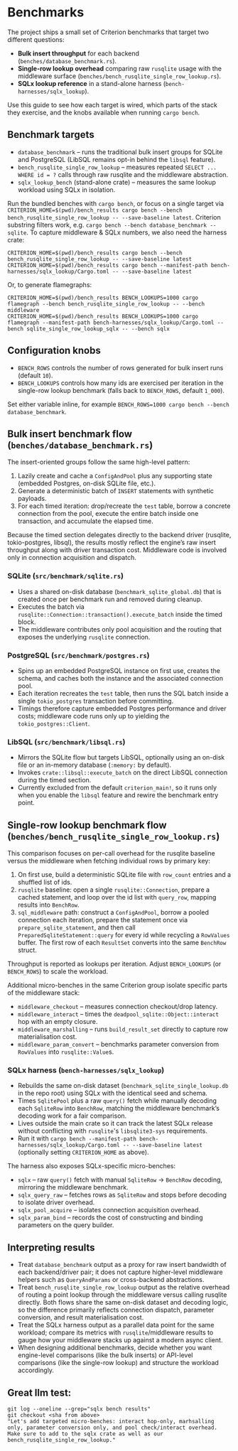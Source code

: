 # Benchmarks

The project ships a small set of Criterion benchmarks that target two different questions:

- **Bulk insert throughput** for each backend (`benches/database_benchmark.rs`).
- **Single-row lookup overhead** comparing raw `rusqlite` usage with the middleware surface (`benches/bench_rusqlite_single_row_lookup.rs`).
- **SQLx lookup reference** in a stand-alone harness (`bench-harnesses/sqlx_lookup`).

Use this guide to see how each target is wired, which parts of the stack they exercise, and the knobs available when running `cargo bench`.

## Benchmark targets
- `database_benchmark` – runs the traditional bulk insert groups for SQLite and PostgreSQL (LibSQL remains opt-in behind the `libsql` feature).
- `bench_rusqlite_single_row_lookup` – measures repeated `SELECT ... WHERE id = ?` calls through raw rusqlite and the middleware abstraction.
- `sqlx_lookup_bench` (stand-alone crate) – measures the same lookup workload using SQLx in isolation.

Run the bundled benches with `cargo bench`, or focus on a single target via `CRITERION_HOME=$(pwd)/bench_results cargo bench --bench bench_rusqlite_single_row_lookup -- --save-baseline latest`. Criterion substring filters work, e.g. `cargo bench --bench database_benchmark -- sqlite`. To capture middleware & SQLx numbers, we also need the harness crate: 

```shell
CRITERION_HOME=$(pwd)/bench_results cargo bench --bench bench_rusqlite_single_row_lookup -- --save-baseline latest
CRITERION_HOME=$(pwd)/bench_results cargo bench --manifest-path bench-harnesses/sqlx_lookup/Cargo.toml -- --save-baseline latest
```

Or, to generate flamegraphs:

```shell
CRITERION_HOME=$(pwd)/bench_results BENCH_LOOKUPS=1000 cargo flamegraph --bench bench_rusqlite_single_row_lookup -- --bench middleware
CRITERION_HOME=$(pwd)/bench_results BENCH_LOOKUPS=1000 cargo flamegraph --manifest-path bench-harnesses/sqlx_lookup/Cargo.toml --bench sqlite_single_row_lookup_sqlx -- --bench sqlx
```

## Configuration knobs
- `BENCH_ROWS` controls the number of rows generated for bulk insert runs (default `10`).
- `BENCH_LOOKUPS` controls how many ids are exercised per iteration in the single-row lookup benchmark (falls back to `BENCH_ROWS`, default `1_000`).

Set either variable inline, for example `BENCH_ROWS=1000 cargo bench --bench database_benchmark`.

## Bulk insert benchmark flow (`benches/database_benchmark.rs`)
The insert-oriented groups follow the same high-level pattern:
1. Lazily create and cache a `ConfigAndPool` plus any supporting state (embedded Postgres, on-disk SQLite file, etc.).
2. Generate a deterministic batch of `INSERT` statements with synthetic payloads.
3. For each timed iteration: drop/recreate the `test` table, borrow a concrete connection from the pool, execute the entire batch inside one transaction, and accumulate the elapsed time.

Because the timed section delegates directly to the backend driver (rusqlite, tokio-postgres, libsql), the results mostly reflect the engine’s raw insert throughput along with driver transaction cost. Middleware code is involved only in connection acquisition and dispatch.

### SQLite (`src/benchmark/sqlite.rs`)
- Uses a shared on-disk database (`benchmark_sqlite_global.db`) that is created once per benchmark run and removed during cleanup.
- Executes the batch via `rusqlite::Connection::transaction().execute_batch` inside the timed block.
- The middleware contributes only pool acquisition and the routing that exposes the underlying `rusqlite` connection.

### PostgreSQL (`src/benchmark/postgres.rs`)
- Spins up an embedded PostgreSQL instance on first use, creates the schema, and caches both the instance and the associated connection pool.
- Each iteration recreates the `test` table, then runs the SQL batch inside a single `tokio_postgres` transaction before committing.
- Timings therefore capture embedded Postgres performance and driver costs; middleware code runs only up to yielding the `tokio_postgres::Client`.

### LibSQL (`src/benchmark/libsql.rs`)
- Mirrors the SQLite flow but targets LibSQL, optionally using an on-disk file or an in-memory database (`:memory:` by default).
- Invokes `crate::libsql::execute_batch` on the direct LibSQL connection during the timed section.
- Currently excluded from the default `criterion_main!`, so it runs only when you enable the `libsql` feature and rewire the benchmark entry point.

## Single-row lookup benchmark flow (`benches/bench_rusqlite_single_row_lookup.rs`)
This comparison focuses on per-call overhead for the rusqlite baseline versus the middleware when fetching individual rows by primary key:
1. On first use, build a deterministic SQLite file with `row_count` entries and a shuffled list of ids.
2. `rusqlite` baseline: open a single `rusqlite::Connection`, prepare a cached statement, and loop over the id list with `query_row`, mapping results into `BenchRow`.
3. `sql_middleware` path: construct a `ConfigAndPool`, borrow a pooled connection each iteration, prepare the statement once via `prepare_sqlite_statement`, and then call `PreparedSqliteStatement::query` for every id while recycling a `RowValues` buffer. The first row of each `ResultSet` converts into the same `BenchRow` struct.

Throughput is reported as lookups per iteration. Adjust `BENCH_LOOKUPS` (or `BENCH_ROWS`) to scale the workload.

Additional micro-benches in the same Criterion group isolate specific parts of the middleware stack:
- `middleware_checkout` – measures connection checkout/drop latency.
- `middleware_interact` – times the `deadpool_sqlite::Object::interact` hop with an empty closure.
- `middleware_marshalling` – runs `build_result_set` directly to capture row materialisation cost.
- `middleware_param_convert` – benchmarks parameter conversion from `RowValues` into `rusqlite::Value`s.

### SQLx harness (`bench-harnesses/sqlx_lookup`)
- Rebuilds the same on-disk dataset (`benchmark_sqlite_single_lookup.db` in the repo root) using SQLx with the identical seed and schema.
- Times `SqlitePool` plus a raw `query()` fetch while manually decoding each `SqliteRow` into `BenchRow`, matching the middleware benchmark’s decoding work for a fair comparison.
- Lives outside the main crate so it can track the latest SQLx release without conflicting with `rusqlite`'s `libsqlite3-sys` requirements.
- Run it with `cargo bench --manifest-path bench-harnesses/sqlx_lookup/Cargo.toml -- --save-baseline latest` (optionally setting `CRITERION_HOME` as above).

The harness also exposes SQLx-specific micro-benches:
- `sqlx` – raw `query()` fetch with manual `SqliteRow` → `BenchRow` decoding, mirroring the middleware benchmark.
- `sqlx_query_raw` – fetches rows as `SqliteRow` and stops before decoding to isolate driver overhead.
- `sqlx_pool_acquire` – isolates connection acquisition overhead.
- `sqlx_param_bind` – records the cost of constructing and binding parameters on the query builder.

## Interpreting results
- Treat `database_benchmark` output as a proxy for raw insert bandwidth of each backend/driver pair; it does not capture higher-level middleware helpers such as `QueryAndParams` or cross-backend abstractions.
- Treat `bench_rusqlite_single_row_lookup` output as the relative overhead of routing a point lookup through the middleware versus calling rusqlite directly. Both flows share the same on-disk dataset and decoding logic, so the difference primarily reflects connection dispatch, parameter conversion, and result materialisation cost.
- Treat the SQLx harness output as a parallel data point for the same workload; compare its metrics with `rusqlite`/middleware results to gauge how your middleware stacks up against a modern async client.
- When designing additional benchmarks, decide whether you want engine-level comparisons (like the bulk inserts) or API-level comparisons (like the single-row lookup) and structure the workload accordingly.

## Great llm test:
```shell
git log --oneline --grep="sqlx bench results"
git checkout <sha from above>
"Let's add targeted micro-benches: interact hop-only, marhsalling only, parameter conversion only, and pool check/interact overhead. Make sure to add to the sqlx crate as well as our bench_rusqlite_single_row_lookup."
```
